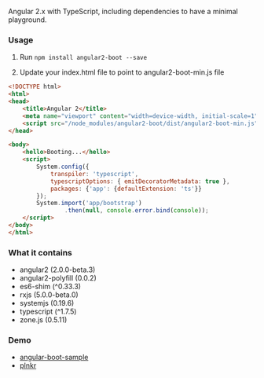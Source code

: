 Angular 2.x with TypeScript, including dependencies to have a minimal playground.

### Usage
1. Run
`npm install angular2-boot --save`

2. Update your index.html file to point to angular2-boot-min.js file
```html
<!DOCTYPE html>
<html>
<head>
    <title>Angular 2</title>
    <meta name="viewport" content="width=device-width, initial-scale=1">
    <script src="/node_modules/angular2-boot/dist/angular2-boot-min.js"></script>
</head>

<body>
    <hello>Booting...</hello>
    <script>
        System.config({
            transpiler: 'typescript',
            typescriptOptions: { emitDecoratorMetadata: true },
            packages: {'app': {defaultExtension: 'ts'}}
        });
        System.import('app/bootstrap')
                .then(null, console.error.bind(console));
    </script>
</body>
</html>
```



### What it contains
- angular2 (2.0.0-beta.3)
- angular2-polyfill (0.0.2)
- es6-shim (^0.33.3)
- rxjs (5.0.0-beta.0)
- systemjs (0.19.6)
- typescript (^1.7.5)
- zone.js (0.5.11)

### Demo 

- [angular-boot-sample](https://github.com/alincc/angular2-boot-sample)
- [plnkr](http://plnkr.co/edit/N7vJo0agNZYSYBpQTb0y)

